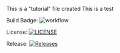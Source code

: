 This is a "tutorial" file created
This is a test


Build Badge: ![workflow](https://github.com/OziomaEunice/sem/actions/workflows/main.yml/badge.svg)


License: [![LICENSE](https://img.shields.io/github/license/OziomaEunice/sem.svg?style=flat-square)](https://github.com/<github-username>/sem/blob/master/LICENSE)


Release: [![Releases](https://img.shields.io/github/release/OziomaEunice/sem/all.svg?style=flat-square)](https://github.com/<github-username>/sem/releases)
